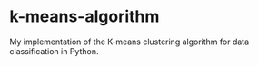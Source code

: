 # k-means-algorithm
My implementation of the K-means clustering algorithm for data classification in Python.
